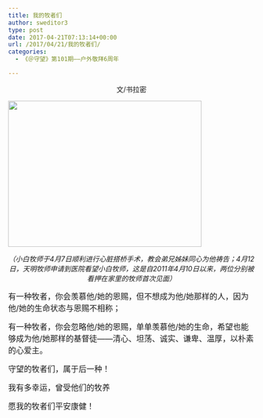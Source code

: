 ```yaml
---
title: 我的牧者们
author: sweditor3
type: post
date: 2017-04-21T07:13:14+00:00
url: /2017/04/21/我的牧者们/
categories:
  - 《＠守望》第101期——户外敬拜6周年

---
```

<p style="text-align: center;">
  文/书拉密
</p>

<img class="aligncenter wp-image-15166" src="http://t5.shwchurch.org/wp-content/uploads/2017/04/P47-天命牧师被获准前往医院探访小白牧师.jpg" alt="" width="395" height="298" />

<p style="text-align: center;">
  <em>（小白牧师于4月7日顺利进行心脏搭桥手术，教会弟兄姊妹同心为他祷告；4月12日，天明牧师申请到医院看望小白牧师，这是自2011年4月10日以来，两位分别被看押在家里的牧师首次见面）</em>
</p>

<span style="font-size: 12pt;">有一种牧者，你会羡慕他/她的恩赐，但不想成为他/她那样的人，因为他/她的生命状态与恩赐不相称；</span>

<span style="font-size: 12pt;">有一种牧者，你会忽略他/她的恩赐，单单羡慕他/她的生命，希望也能够成为他/她那样的基督徒——清心、坦荡、诚实、谦卑、温厚，以朴素的心爱主。</span>

<span style="font-size: 12pt;">守望的牧者们，属于后一种！</span>

<span style="font-size: 12pt;">我有多幸运，曾受他们的牧养</span>

<span style="font-size: 12pt;">愿我的牧者们平安康健！</span>
